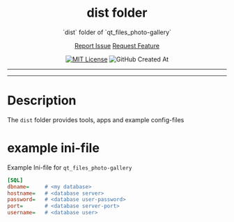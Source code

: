 <div id="top" align="center">
<h1>dist folder</h1>

<p>`dist` folder of `qt_files_photo-gallery`</p>

[Report Issue](https://github.com/Zheng-Bote/gha-doctoc/issues) [Request Feature](https://github.com/Zheng-Bote/gha-doctoc/pulls)

[![MIT License](https://img.shields.io/badge/License-MIT-green.svg)](https://choosealicense.com/licenses/mit/)
![GitHub Created At](https://img.shields.io/github/created-at/Zheng-Bote/gha-doctoc)

</div>

<hr>

<!-- START doctoc -->

<!-- END doctoc -->

<hr>

# Description

The `dist` folder provides tools, apps and example config-files

# example ini-file

Example Ini-file for `qt_files_photo-gallery`

```Ini
[SQL]
dbname=     # <my database>
hostname=   # <database server>
password=   # <database user-password>
port=       # <database server-port>
username=   # <database user>
```
